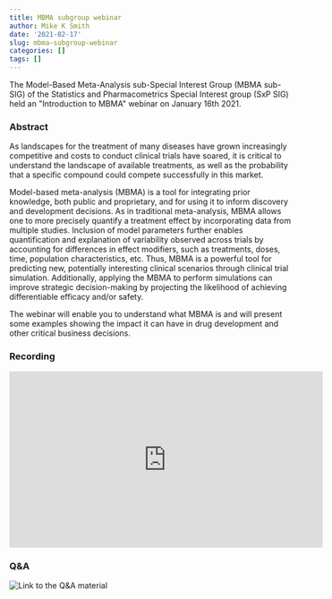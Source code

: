 ```yaml
--- 
title: MBMA subgroup webinar 
author: Mike K Smith 
date: '2021-02-17' 
slug: mbma-subgroup-webinar 
categories: [] 
tags: [] 
---
```


The Model-Based Meta-Analysis sub-Special Interest Group (MBMA sub-SIG) of the
Statistics and Pharmacometrics Special Interest group (SxP SIG) held an
"Introduction to MBMA" webinar on January 16th 2021.

### Abstract 

As landscapes for the treatment of many diseases have grown
increasingly competitive and costs to conduct clinical trials have soared, it is
critical to understand the landscape of available treatments, as well as the
probability that a specific compound could compete successfully in this market.

Model-based meta-analysis (MBMA) is a tool for integrating prior knowledge, both
public and proprietary, and for using it to inform discovery and development
decisions. As in traditional meta-analysis, MBMA allows one to more precisely
quantify a treatment effect by incorporating data from multiple studies.
Inclusion of model parameters further enables quantification and explanation of
variability observed across trials by accounting for differences in effect
modifiers, such as treatments, doses, time, population characteristics, etc.
Thus, MBMA is a powerful tool for predicting new, potentially interesting
clinical scenarios through clinical trial simulation. Additionally, applying the
MBMA to perform simulations can improve strategic decision-making by projecting
the likelihood of achieving differentiable efficacy and/or safety.

The webinar will enable you to understand what MBMA is and will present some
examples showing the impact it can have in drug development and other critical
business decisions.

### Recording
<iframe width="560" height="315" src="https://www.youtube.com/watch?v=dQw4w9WgXcQ?rel=0" frameborder="0" allowfullscreen></iframe>

### Q&A
![Link to the Q&A material]()
